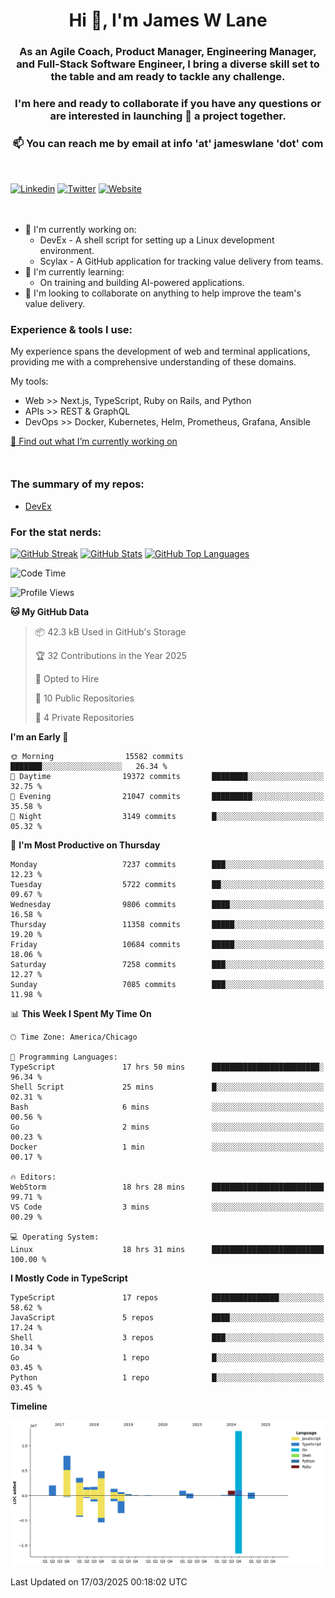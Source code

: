 <h1 align="center">Hi 👋, I'm James W Lane</h1>
<h3 align="center">As an Agile Coach, Product Manager, Engineering Manager, and Full-Stack Software Engineer, I bring a diverse skill set to the table and am ready to tackle any challenge.</h3>
<h3 align="center">I'm here and ready to collaborate if you have any questions or are interested in launching 🚀 a project together.</h3>

<div style="margin-top: 16px;" />

<h3 align="center">📫 You can reach me by email at info 'at' jameswlane 'dot' com</h3>

<div style="margin-top: 48px;" />

[![Linkedin](https://img.shields.io/badge/LinkedIn-0077B5?style=for-the-badge&logo=linkedin&logoColor=white)](https://www.linkedin.com/in/jameswlane/)
[![Twitter](https://img.shields.io/badge/Twitter-1DA1F2?style=for-the-badge&logo=twitter&logoColor=white)](https://x.com/jameswlane)
[![Website](https://img.shields.io/website?down_color=red&down_message=offline&style=for-the-badge&up_color=green&up_message=up&url=https%3A%2F%2Fwww.jameswlane.com)](https://www.jameswlane.com)

<div style="margin-top: 48px;" />

- 🔭 I'm currently working on:
  - DevEx - A shell script for setting up a Linux development environment.
  - Scylax - A GitHub application for tracking value delivery from teams.
- 🌱 I'm currently learning:
  - On training and building AI-powered applications.
- 👯 I'm looking to collaborate on anything to help improve the team's value delivery.

### Experience & tools I use:

My experience spans the development of web and terminal applications, providing me with a comprehensive understanding of these domains.

My tools:
- Web >> Next.js, TypeScript, Ruby on Rails, and Python
- APIs >> REST & GraphQL
- DevOps >> Docker, Kubernetes, Helm, Prometheus, Grafana, Ansible

[🔭 Find out what I’m currently working on](https://www.jameswlane.com/now)  

<div style="margin-top: 50px;"/>

### The summary of my repos:
- [DevEx](https://github.com/jameswlane/devex)  

### For the stat nerds:
[![GitHub Streak](https://github-readme-streak-stats.herokuapp.com?user=jameswlane&theme=tokyonight)](https://git.io/streak-stats)
[![GitHub Stats](https://github-readme-stats.vercel.app/api?username=jameswlane&show_icons=true&theme=tokyonight)](https://github-readme-stats.vercel.app)
[![GitHub Top Languages](https://github-readme-stats.vercel.app/api/top-langs?username=jameswlane&show_icons=true&locale=en&layout=compact&theme=tokyonight)](https://github-readme-stats.vercel.app)

<!--START_SECTION:waka-->
![Code Time](http://img.shields.io/badge/Code%20Time-472%20hrs%207%20mins-blue)

![Profile Views](http://img.shields.io/badge/Profile%20Views-0-blue)

**🐱 My GitHub Data** 

> 📦 42.3 kB Used in GitHub's Storage 
 > 
> 🏆 32 Contributions in the Year 2025
 > 
> 💼 Opted to Hire
 > 
> 📜 10 Public Repositories 
 > 
> 🔑 4 Private Repositories 
 > 
**I'm an Early 🐤** 

```text
🌞 Morning                15582 commits       ███████░░░░░░░░░░░░░░░░░░   26.34 % 
🌆 Daytime                19372 commits       ████████░░░░░░░░░░░░░░░░░   32.75 % 
🌃 Evening                21047 commits       █████████░░░░░░░░░░░░░░░░   35.58 % 
🌙 Night                  3149 commits        █░░░░░░░░░░░░░░░░░░░░░░░░   05.32 % 
```
📅 **I'm Most Productive on Thursday** 

```text
Monday                   7237 commits        ███░░░░░░░░░░░░░░░░░░░░░░   12.23 % 
Tuesday                  5722 commits        ██░░░░░░░░░░░░░░░░░░░░░░░   09.67 % 
Wednesday                9806 commits        ████░░░░░░░░░░░░░░░░░░░░░   16.58 % 
Thursday                 11358 commits       █████░░░░░░░░░░░░░░░░░░░░   19.20 % 
Friday                   10684 commits       █████░░░░░░░░░░░░░░░░░░░░   18.06 % 
Saturday                 7258 commits        ███░░░░░░░░░░░░░░░░░░░░░░   12.27 % 
Sunday                   7085 commits        ███░░░░░░░░░░░░░░░░░░░░░░   11.98 % 
```


📊 **This Week I Spent My Time On** 

```text
🕑︎ Time Zone: America/Chicago

💬 Programming Languages: 
TypeScript               17 hrs 50 mins      ████████████████████████░   96.34 % 
Shell Script             25 mins             █░░░░░░░░░░░░░░░░░░░░░░░░   02.31 % 
Bash                     6 mins              ░░░░░░░░░░░░░░░░░░░░░░░░░   00.56 % 
Go                       2 mins              ░░░░░░░░░░░░░░░░░░░░░░░░░   00.23 % 
Docker                   1 min               ░░░░░░░░░░░░░░░░░░░░░░░░░   00.17 % 

🔥 Editors: 
WebStorm                 18 hrs 28 mins      █████████████████████████   99.71 % 
VS Code                  3 mins              ░░░░░░░░░░░░░░░░░░░░░░░░░   00.29 % 

💻 Operating System: 
Linux                    18 hrs 31 mins      █████████████████████████   100.00 % 
```

**I Mostly Code in TypeScript** 

```text
TypeScript               17 repos            ███████████████░░░░░░░░░░   58.62 % 
JavaScript               5 repos             ████░░░░░░░░░░░░░░░░░░░░░   17.24 % 
Shell                    3 repos             ███░░░░░░░░░░░░░░░░░░░░░░   10.34 % 
Go                       1 repo              █░░░░░░░░░░░░░░░░░░░░░░░░   03.45 % 
Python                   1 repo              █░░░░░░░░░░░░░░░░░░░░░░░░   03.45 % 
```



**Timeline**

![Lines of Code chart](https://raw.githubusercontent.com/jameswlane/jameswlane/main/assets/bar_graph.png)


 Last Updated on 17/03/2025 00:18:02 UTC
<!--END_SECTION:waka-->
